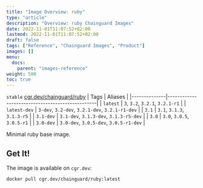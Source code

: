 ```yaml
---
title: "Image Overview: ruby"
type: "article"
description: "Overview: ruby Chainguard Images"
date: 2022-11-01T11:07:52+02:00
lastmod: 2022-11-01T11:07:52+02:00
draft: false
tags: ["Reference", "Chainguard Images", "Product"]
images: []
menu:
  docs:
    parent: "images-reference"
weight: 500
toc: true
---
```


`stable` [cgr.dev/chainguard/ruby](https://github.com/chainguard-images/images/tree/main/images/ruby)
| Tags         | Aliases                                         |
|--------------|-------------------------------------------------|
| `latest`     | `3`, `3.2`, `3.2.1`, `3.2.1-r1`                 |
| `latest-dev` | `3-dev`, `3.2-dev`, `3.2.1-dev`, `3.2.1-r1-dev` |
| `3.1`        | `3.1`, `3.1.3`, `3.1.3-r5`                      |
| `3.1-dev`    | `3.1-dev`, `3.1.3-dev`, `3.1.3-r5-dev`          |
| `3.0`        | `3.0`, `3.0.5`, `3.0.5-r1`                      |
| `3.0-dev`    | `3.0-dev`, `3.0.5-dev`, `3.0.5-r1-dev`          |



Minimal ruby base image.

## Get It!

The image is available on `cgr.dev`:

```
docker pull cgr.dev/chainguard/ruby:latest
```

